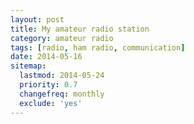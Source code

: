 ```yaml
---
layout: post
title: My amateur radio station
category: amateur radio
tags: [radio, ham radio, communication]
date: 2014-05-16
sitemap:
  lastmod: 2014-05-24
  priority: 0.7
  changefreq: monthly
  exclude: 'yes'
---
```


